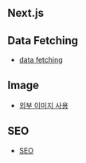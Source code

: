 ## Next.js

## Data Fetching

- [data fetching](https://github.com/jungks9351/FrontEnd_Study/blob/main/Next/Docs/data%20fetching.md)

## Image

- [외부 이미지 사용](https://github.com/jungks9351/FrontEnd_Study/blob/main/Next/Docs/%EC%99%B8%EB%B6%80%20%EC%9D%B4%EB%AF%B8%EC%A7%80%20%EC%82%AC%EC%9A%A9.md)

## SEO

- [SEO](https://github.com/jungks9351/FrontEnd_Study/blob/main/Next/Docs/SEO.md)

